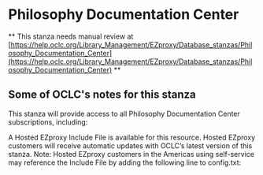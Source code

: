 # Philosophy Documentation Center
** This stanza needs manual review at [https://help.oclc.org/Library_Management/EZproxy/Database_stanzas/Philosophy_Documentation_Center](https://help.oclc.org/Library_Management/EZproxy/Database_stanzas/Philosophy_Documentation_Center) **

## Some of OCLC's notes for this stanza

This stanza will provide access to all Philosophy Documentation Center subscriptions, including:

A Hosted EZproxy Include File is available for this resource. Hosted EZproxy customers will receive automatic updates with OCLC&rsquo;s latest version of this stanza. Note: Hosted EZproxy customers in the Americas using self-service may reference the Include File by adding the following line to config.txt:

&nbsp;
